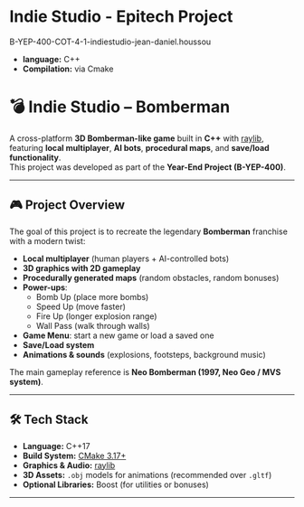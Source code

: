 # Indie Studio - Epitech Project
B-YEP-400-COT-4-1-indiestudio-jean-daniel.houssou
- **language:** C++
- **Compilation:** via Cmake

# 💣 Indie Studio – Bomberman

A cross-platform **3D Bomberman-like game** built in **C++** with [raylib](https://www.raylib.com), featuring **local multiplayer**, **AI bots**, **procedural maps**, and **save/load functionality**.  
This project was developed as part of the **Year-End Project (B-YEP-400)**.

---

## 🎮 Project Overview

The goal of this project is to recreate the legendary **Bomberman** franchise with a modern twist:

- **Local multiplayer** (human players + AI-controlled bots)
- **3D graphics with 2D gameplay**
- **Procedurally generated maps** (random obstacles, random bonuses)
- **Power-ups**:  
  - Bomb Up (place more bombs)  
  - Speed Up (move faster)  
  - Fire Up (longer explosion range)  
  - Wall Pass (walk through walls)  
- **Game Menu**: start a new game or load a saved one
- **Save/Load system**
- **Animations & sounds** (explosions, footsteps, background music)

The main gameplay reference is **Neo Bomberman (1997, Neo Geo / MVS system)**.

---

## 🛠️ Tech Stack

- **Language:** C++17  
- **Build System:** [CMake 3.17+](https://cmake.org/)  
- **Graphics & Audio:** [raylib](https://www.raylib.com)  
- **3D Assets:** `.obj` models for animations (recommended over `.gltf`)  
- **Optional Libraries:** Boost (for utilities or bonuses)  

---
